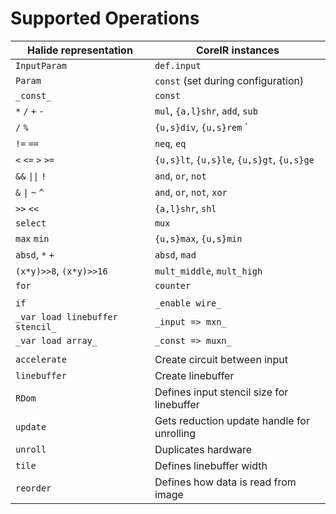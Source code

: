 # Supported Operations

|Halide representation                   |CoreIR instances                          |
|----------------------------------------|------------------------------------------|
|`InputParam`                            |`def.input`                               |
|`Param`                                 |`const` (set during configuration)        |
|`_const_`                               |`const`                                   |
|`*` `/` `+` `-`                         |`mul`, `{a,l}shr`, `add`, `sub`           |
|`/` `%`                                 |`{u,s}div`, `{u,s}rem`        `           |
|`!=` `==`                               |`neq`, `eq`                               |
|`<`  `<=`  `>`  `>=`                    |`{u,s}lt`, `{u,s}le`, `{u,s}gt`, `{u,s}ge`|
|`&&` <code>&#124;&#124;</code> `!`      |`and`, `or`, `not`                        |
|`&`  <code>&#124;</code>  `~` `^`       |`and`, `or`, `not`, `xor`                 |
|`>>` `<<`                               |`{a,l}shr`, `shl`                         |
|`select`                                |`mux`                                     |
|`max`  `min`                            |`{u,s}max`, `{u,s}min`                    |
|`absd`, `*` `+`                         |`absd`, `mad`                             |
|`(x*y)>>8`, `(x*y)>>16`                 |`mult_middle`, `mult_high`                |
|`for`                                   |`counter`                                 |
|                                        |                                          |
|`if`                                    |`_enable wire_`                           |
|`_var load linebuffer stencil_`         |`_input => mxn_`                          |
|`_var load array_`                      |`_const => muxn_`                         |
|                                        |                                          |
|`accelerate`                            |Create circuit between input              |
|`linebuffer`                            |Create linebuffer                         |
|`RDom`                                  |Defines input stencil size for linebuffer |
|`update`                                |Gets reduction update handle for unrolling|
|`unroll`                                |Duplicates hardware                       |
|`tile`                                  |Defines linebuffer width                  |
|`reorder `                              |Defines how data is read from image       |

